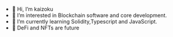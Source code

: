 - 👋 Hi, I’m kaizoku
- 👀 I’m interested in Blockchain software and core development.
- 👾 I’m currently learning Solidity,Typescript and JavaScript.
- 🚀 DeFi and NFTs are future


<!---
kaizokubhaiya/kaizokubhaiya is an ✨ special ✨ repository because its `README.md` (this file) appears on your GitHub profile.
You can click the Preview links to take a look at your change.
--->
 

